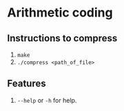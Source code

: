 # Arithmetic coding

## Instructions to compress

1. `make`
2. `./compress <path_of_file>`

## Features

1. `--help` or `-h` for help.

